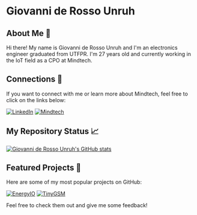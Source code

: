 # Giovanni de Rosso Unruh

## About Me :wave:

Hi there! My name is Giovanni de Rosso Unruh and I'm an electronics engineer graduated from UTFPR. I'm 27 years old and currently working in the IoT field as a CPO at Mindtech.

## Connections :iphone:

If you want to connect with me or learn more about Mindtech, feel free to click on the links below:

[![LinkedIn](https://img.shields.io/badge/LinkedIn-0077B5?style=for-the-badge&logo=linkedin&logoColor=white)](https://www.linkedin.com/in/giovanni-de-rosso-unruh/)
[![Mindtech](https://img.shields.io/badge/Mindtech-FF5733?style=for-the-badge&logo=&logoColor=white)](https://mindtech.com.br/)

## My Repository Status :chart_with_upwards_trend:

[![Giovanni de Rosso Unruh's GitHub stats](https://github-readme-stats.vercel.app/api?username=giovannirosso&count_private=true&show_icons=true&theme=dark)](#)

## Featured Projects :star2:

Here are some of my most popular projects on GitHub:

[![EnergyIO](https://github-readme-stats.vercel.app/api/pin/?username=giovannirosso&theme=dark&repo=EnergyIO-esp32)](https://github.com/giovannirosso/EnergyIO-esp32)
[![TinyGSM](https://github-readme-stats.vercel.app/api/pin/?username=giovannirosso&theme=dark&repo=TinyGSM)](https://github.com/vshymanskyy/TinyGSM)

Feel free to check them out and give me some feedback!
